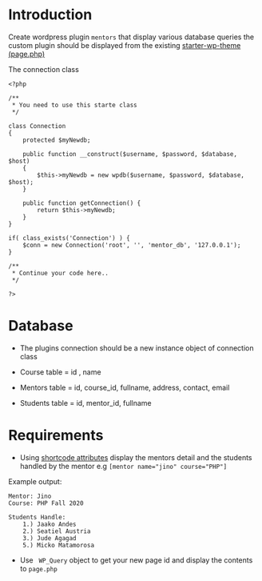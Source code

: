 # Introduction
Create wordpress plugin `mentors` that display various database queries the custom plugin should be displayed from the existing [starter-wp-theme (page.php)](https://github.com/boomcamp/starter-wp-theme/blob/master/mytheme/page.php)

The connection class 

```
<?php 

/**
 * You need to use this starte class
 */

class Connection
{
	protected $myNewdb;

	public function __construct($username, $password, $database, $host)
	{
		$this->myNewdb = new wpdb($username, $password, $database, $host);
	}

	public function getConnection() {
		return $this->myNewdb;
	}
}

if( class_exists('Connection') ) {
    $conn = new Connection('root', '', 'mentor_db', '127.0.0.1');
}

/**
 * Continue your code here..
 */

?>
```
# Database

* The plugins connection should be a new instance object of connection class

* Course table = id , name

* Mentors table = id, course_id, fullname, address, contact, email

* Students table = id, mentor_id, fullname

# Requirements

* Using [shortcode attributes](https://pippinsplugins.com/shortcodes-101-shortcode-attributes/) display the mentors detail and the students handled by the mentor e.g `[mentor name="jino" course="PHP"]`

Example output:

```
Mentor: Jino
Course: PHP Fall 2020

Students Handle:
	1.) Jaako Andes
	2.) Seatiel Austria
	3.) Jude Agagad
	5.) Micko Matamorosa
```

* Use ` WP_Query` object to get your new page id and display the contents to `page.php`
